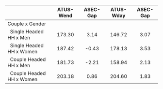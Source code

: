 
|                      |    ATUS-Wend |     ASEC-Gap |    ATUS-Wday |     ASEC-Gap |
| -------------------- | :----------: | :----------: | :----------: | :----------: |
| Couple x Gender      |              |              |              |              |
| &nbsp;&nbsp;Single Headed HH x Men |       173.30 |         3.14 |       146.72 |         3.07 |
| &nbsp;&nbsp;Single Headed HH x Women |       187.42 |        -0.43 |       178.13 |         3.53 |
| &nbsp;&nbsp;Couple Headed HH x Men |       181.73 |        -2.21 |       158.94 |         2.13 |
| &nbsp;&nbsp;Couple Headed HH x Women |       203.18 |         0.86 |       204.60 |         1.83 |

